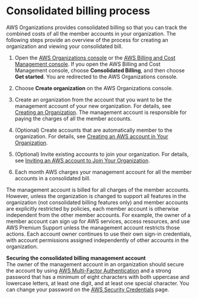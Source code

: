 # Consolidated billing process<a name="useconsolidatedbilling-procedure"></a>

AWS Organizations provides consolidated billing so that you can track the combined costs of all the member accounts in your organization\. The following steps provide an overview of the process for creating an organization and viewing your consolidated bill\.

1. Open the [AWS Organizations console](https://console.aws.amazon.com/organizations/) or the [AWS Billing and Cost Management console](https://console.aws.amazon.com/billing/)\. If you open the AWS Billing and Cost Management console, choose **Consolidated Billing**, and then choose **Get started**\. You are redirected to the AWS Organizations console\.

1. Choose **Create organization** on the AWS Organizations console\.

1. Create an organization from the account that you want to be the management account of your new organization\. For details, see [Creating an Organization](https://docs.aws.amazon.com/organizations/latest/userguide/orgs_manage_create.html)\. The management account is responsible for paying the charges of all the member accounts\.

1. \(Optional\) Create accounts that are automatically member to the organization\. For details, see [ Creating an AWS account in Your Organization](https://docs.aws.amazon.com/organizations/latest/userguide/orgs_manage_accounts_create.html)\.

1. \(Optional\) Invite existing accounts to join your organization\. For details, see [ Inviting an AWS account to Join Your Organization](https://docs.aws.amazon.com/organizations/latest/userguide/orgs_manage_accounts_invites.html)\.

1. Each month AWS charges your management account for all the member accounts in a consolidated bill\.

The management account is billed for all charges of the member accounts\. However, unless the organization is changed to support all features in the organization \(not consolidated billing features only\) and member accounts are explicitly restricted by policies, each member account is otherwise independent from the other member accounts\. For example, the owner of a member account can sign up for AWS services, access resources, and use AWS Premium Support unless the management account restricts those actions\. Each account owner continues to use their own sign\-in credentials, with account permissions assigned independently of other accounts in the organization\.

**Securing the consolidated billing management account**  
The owner of the management account in an organization should secure the account by using [AWS Multi\-Factor Authentication](https://aws.amazon.com/mfa/) and a strong password that has a minimum of eight characters with both uppercase and lowercase letters, at least one digit, and at least one special character\. You can change your password on the [AWS Security Credentials](https://aws.amazon.com/security-credentials) page\.